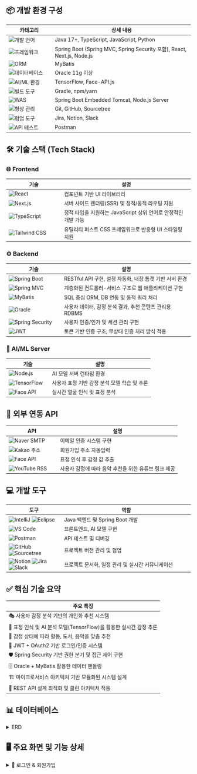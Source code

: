 ## 📦 개발 환경 구성

<table>
<thead>
<tr>
<th width="25%">카테고리</th>
<th width="75%">상세 내용</th>
</tr>
</thead>
<tbody>
<tr>
<td><img src="https://img.shields.io/badge/💻_개발_언어-4A90E2?style=flat&logoColor=white" alt="개발 언어"></td>
<td>Java 17+, TypeScript, JavaScript, Python</td>
</tr>
<tr>
<td><img src="https://img.shields.io/badge/🚀_프레임워크-7ED321?style=flat&logoColor=white" alt="프레임워크"></td>
<td>Spring Boot (Spring MVC, Spring Security 포함), React, Next.js, Node.js</td>
</tr>
<tr>
<td><img src="https://img.shields.io/badge/🗄️_ORM-F5A623?style=flat&logoColor=white" alt="ORM"></td>
<td>MyBatis</td>
</tr>
<tr>
<td><img src="https://img.shields.io/badge/💾_데이터베이스-D0021B?style=flat&logoColor=white" alt="데이터베이스"></td>
<td>Oracle 11g 이상</td>
</tr>
<tr>
<td><img src="https://img.shields.io/badge/🤖_AI/ML_환경-9013FE?style=flat&logoColor=white" alt="AI/ML 환경"></td>
<td>TensorFlow, Face-API.js</td>
</tr>
<tr>
<td><img src="https://img.shields.io/badge/🔨_빌드_도구-50E3C2?style=flat&logoColor=white" alt="빌드 도구"></td>
<td>Gradle, npm/yarn</td>
</tr>
<tr>
<td><img src="https://img.shields.io/badge/🌐_WAS-BD10E0?style=flat&logoColor=white" alt="WAS"></td>
<td>Spring Boot Embedded Tomcat, Node.js Server</td>
</tr>
<tr>
<td><img src="https://img.shields.io/badge/📂_형상_관리-4A90E2?style=flat&logoColor=white" alt="형상 관리"></td>
<td>Git, GitHub, Sourcetree</td>
</tr>
<tr>
<td><img src="https://img.shields.io/badge/🤝_협업_도구-7ED321?style=flat&logoColor=white" alt="협업 도구"></td>
<td>Jira, Notion, Slack</td>
</tr>
<tr>
<td><img src="https://img.shields.io/badge/🧪_API_테스트-F5A623?style=flat&logoColor=white" alt="API 테스트"></td>
<td>Postman</td>
</tr>
</tbody>
</table>

## 🛠️ 기술 스택 (Tech Stack)

### 🌐 Frontend

<table>
<thead>
<tr>
<th width="30%">기술</th>
<th width="70%">설명</th>
</tr>
</thead>
<tbody>
<tr>
<td><img src="https://img.shields.io/badge/React-61DAFB?style=flat&logo=react&logoColor=black" alt="React"></td>
<td>컴포넌트 기반 UI 라이브러리</td>
</tr>
<tr>
<td><img src="https://img.shields.io/badge/Next.js-000000?style=flat&logo=next.js&logoColor=white" alt="Next.js"></td>
<td>서버 사이드 렌더링(SSR) 및 정적/동적 라우팅 지원</td>
</tr>
<tr>
<td><img src="https://img.shields.io/badge/TypeScript-3178C6?style=flat&logo=typescript&logoColor=white" alt="TypeScript"></td>
<td>정적 타입을 지원하는 JavaScript 상위 언어로 안정적인 개발 가능</td>
</tr>
<tr>
<td><img src="https://img.shields.io/badge/Tailwind_CSS-38B2AC?style=flat&logo=tailwind-css&logoColor=white" alt="Tailwind CSS"></td>
<td>유틸리티 퍼스트 CSS 프레임워크로 반응형 UI 스타일링 지원</td>
</tr>
</tbody>
</table>

### ⚙️ Backend

<table>
<thead>
<tr>
<th width="30%">기술</th>
<th width="70%">설명</th>
</tr>
</thead>
<tbody>
<tr>
<td><img src="https://img.shields.io/badge/Spring_Boot-6DB33F?style=flat&logo=spring-boot&logoColor=white" alt="Spring Boot"></td>
<td>RESTful API 구현, 설정 자동화, 내장 톰캣 기반 서버 환경</td>
</tr>
<tr>
<td><img src="https://img.shields.io/badge/Spring_MVC-6DB33F?style=flat&logo=spring&logoColor=white" alt="Spring MVC"></td>
<td>계층화된 컨트롤러-서비스 구조로 웹 애플리케이션 구현</td>
</tr>
<tr>
<td><img src="https://img.shields.io/badge/MyBatis-000000?style=flat&logo=mybatis&logoColor=white" alt="MyBatis"></td>
<td>SQL 중심 ORM, DB 연동 및 동적 쿼리 처리</td>
</tr>
<tr>
<td><img src="https://img.shields.io/badge/Oracle-F80000?style=flat&logo=oracle&logoColor=white" alt="Oracle"></td>
<td>사용자 데이터, 감정 분석 결과, 추천 콘텐츠 관리용 RDBMS</td>
</tr>
<tr>
<td><img src="https://img.shields.io/badge/Spring_Security-6DB33F?style=flat&logo=spring-security&logoColor=white" alt="Spring Security"></td>
<td>사용자 인증/인가 및 세션 관리 구현</td>
</tr>
<tr>
<td><img src="https://img.shields.io/badge/JWT-000000?style=flat&logo=json-web-tokens&logoColor=white" alt="JWT"></td>
<td>토큰 기반 인증 구조, 무상태 인증 처리 방식 적용</td>
</tr>
</tbody>
</table>

### 🤖 AI/ML Server

<table>
<thead>
<tr>
<th width="30%">기술</th>
<th width="70%">설명</th>
</tr>
</thead>
<tbody>
<tr>
<td><img src="https://img.shields.io/badge/Node.js-339933?style=flat&logo=node.js&logoColor=white" alt="Node.js"></td>
<td>AI 모델 서버 런타임 환경</td>
</tr>
<tr>
<td><img src="https://img.shields.io/badge/TensorFlow-FF6F00?style=flat&logo=tensorflow&logoColor=white" alt="TensorFlow"></td>
<td>사용자 표정 기반 감정 분석 모델 학습 및 추론</td>
</tr>
<tr>
<td><img src="https://img.shields.io/badge/Face_API-4285F4?style=flat&logo=google&logoColor=white" alt="Face API"></td>
<td>실시간 얼굴 인식 및 표정 분석</td>
</tr>
</tbody>
</table>

## 🔌 외부 연동 API

<table>
<thead>
<tr>
<th width="30%">API</th>
<th width="70%">설명</th>
</tr>
</thead>
<tbody>
<tr>
<td><img src="https://img.shields.io/badge/Naver_SMTP-03C75A?style=flat&logo=naver&logoColor=white" alt="Naver SMTP"></td>
<td>이메일 인증 시스템 구현</td>
</tr>
<tr>
<td><img src="https://img.shields.io/badge/Kakao_주소-FFCD00?style=flat&logo=kakao&logoColor=black" alt="Kakao 주소"></td>
<td>회원가입 주소 자동입력</td>
</tr>
<tr>
<td><img src="https://img.shields.io/badge/Face_API-4285F4?style=flat&logo=microsoft&logoColor=white" alt="Face API"></td>
<td>표정 인식 후 감정 값 추출</td>
</tr>
<tr>
<td><img src="https://img.shields.io/badge/YouTube_RSS-FF0000?style=flat&logo=youtube&logoColor=white" alt="YouTube RSS"></td>
<td>사용자 감정에 따라 음악 추천을 위한 유튜브 링크 제공</td>
</tr>
</tbody>
</table>

## 💻 개발 도구

<table>
<thead>
<tr>
<th width="30%">도구</th>
<th width="70%">역할</th>
</tr>
</thead>
<tbody>
<tr>
<td><img src="https://img.shields.io/badge/IntelliJ_IDEA-000000?style=flat&logo=intellij-idea&logoColor=white" alt="IntelliJ"> <img src="https://img.shields.io/badge/Eclipse-2C2255?style=flat&logo=eclipse&logoColor=white" alt="Eclipse"></td>
<td>Java 백엔드 및 Spring Boot 개발</td>
</tr>
<tr>
<td><img src="https://img.shields.io/badge/Visual_Studio_Code-007ACC?style=flat&logo=visual-studio-code&logoColor=white" alt="VS Code"></td>
<td>프론트엔드, AI 모델 구현</td>
</tr>
<tr>
<td><img src="https://img.shields.io/badge/Postman-FF6C37?style=flat&logo=postman&logoColor=white" alt="Postman"></td>
<td>API 테스트 및 디버깅</td>
</tr>
<tr>
<td><img src="https://img.shields.io/badge/GitHub-181717?style=flat&logo=github&logoColor=white" alt="GitHub"> <img src="https://img.shields.io/badge/Sourcetree-0052CC?style=flat&logo=sourcetree&logoColor=white" alt="Sourcetree"></td>
<td>프로젝트 버전 관리 및 협업</td>
</tr>
<tr>
<td><img src="https://img.shields.io/badge/Notion-000000?style=flat&logo=notion&logoColor=white" alt="Notion"> <img src="https://img.shields.io/badge/Jira-0052CC?style=flat&logo=jira&logoColor=white" alt="Jira"> <img src="https://img.shields.io/badge/Slack-4A154B?style=flat&logo=slack&logoColor=white" alt="Slack"></td>
<td>프로젝트 문서화, 일정 관리 및 실시간 커뮤니케이션</td>
</tr>
</tbody>
</table>

## ✅ 핵심 기술 요약

<table>
<thead>
<tr>
<th width="100%">주요 특징</th>
</tr>
</thead>
<tbody>
<tr>
<td>🎭 사용자 감정 분석 기반의 개인화 추천 시스템</td>
</tr>
<tr>
<td>🤖 표정 인식 및 AI 분석 모델(TensorFlow)을 활용한 실시간 감정 추론</td>
</tr>
<tr>
<td>🎯 감정 상태에 따라 활동, 도서, 음악을 맞춤 추천</td>
</tr>
<tr>
<td>🔐 JWT + OAuth2 기반 로그인/인증 시스템</td>
</tr>
<tr>
<td>🛡️ Spring Security 기반 권한 분기 및 접근 제어 구현</td>
</tr>
<tr>
<td>🗄️ Oracle + MyBatis 활용한 데이터 핸들링</td>
</tr>
<tr>
<td>🏗️ 마이크로서비스 아키텍처 기반 모듈화된 시스템 설계</td>
</tr>
<tr>
<td>🚀 REST API 설계 최적화 및 클린 아키텍처 적용</td>
</tr>
</tbody>
</table>

## 📊 데이터베이스 
<a name="trade-section-top-erd"></a>
<details>
<summary>ERD</summary>
  <br>
<ul>
  <li><b>사용자 관리</b>
    <ul>
      <li>USER_INFO: 사용자 기본 정보</li>
      <li>USER_CONTACT: 사용자 문의사항 관리</li>
      <li>CONTACT_ANSWER: 문의사항 답변 관리</li>
      <li>USER_FEEDBACK: 사용자 피드백 및 평가</li>
    </ul>
  </li>
<br>
  <li><b>감정 기반 콘텐츠 관리</b>
    <ul>
      <li>EMOTIONS: 감정 카테고리 정보</li>
      <li>EMOTIONBOOK: 감정별 추천 도서 정보</li>
      <li>EMOTIONACTING: 감정별 추천 연기/영상 콘텐츠</li>
      <li>EMOTIONMUSIC: 감정별 추천 음악 정보</li>
      <li>YOUTUBEVIDEO: 유튜브 영상 연동 정보</li>
    </ul>
  </li>
<br>
  <li><b>사용자 활동 기록</b>
    <ul>
      <li>USERRECORD: 게시판</li>
      <li>USER_CHURN_TRAIN: 사용자 이탈 예측을 위한 학습 데이터</li>
    </ul>
  </li>
<br>
  <li><b>컬렉션 관리</b>
    <ul>
      <li>COLLECTIONS: 사용자 맞춤 컬렉션 정보</li>
      <li>COLLECTION_ITEMS: 컬렉션 내 개별 콘텐츠 아이템</li>
    </ul>
  </li>
<br>
</ul>
<br>
  
## 📌 전체 ERD
![MoodSync](https://github.com/pingpingeee/MoodSync/blob/main/back-end/lib/images/erd/erd.png?raw=true)

<div align="center">
<a href="#trade-section-top-erd">
<img src="https://img.shields.io/badge/🔼위로 이동-4A90E2?style=for-the-badge&logoColor=white" alt="맨 위로">
</a>
</div>

</details>

## 🖥 주요 화면 및 기능 상세

<a name="trade-section-top1"></a>
<details>
<summary>🔐 로그인 & 회원가입</summary>



### 🔝 [이 섹션 맨 위로 이동](#trade-section-top1)
---
</details>

